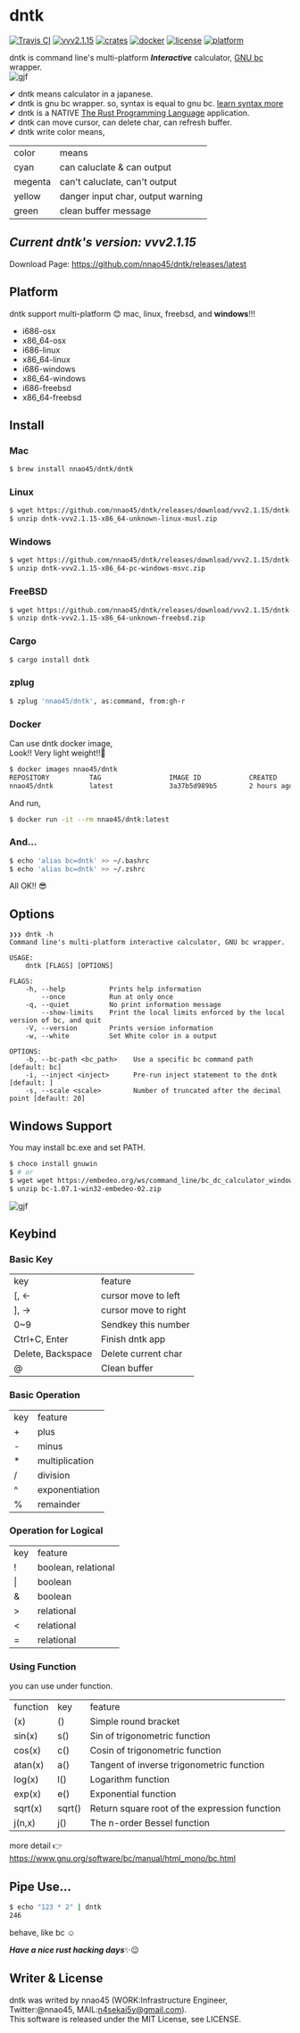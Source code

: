 # dntk
[![Travis CI](https://travis-ci.org/nnao45/dntk.svg?branch=master)](https://travis-ci.org/nnao45/dntk)
[![vvv2.1.15](https://img.shields.io/badge/package-vvv2.1.15-ff69b4.svg)](https://github.com/nnao45/dntk/releases/tag/vvv2.1.15)
[![crates](https://img.shields.io/badge/crates.io-vvv2.1.15-319e8c.svg)](https://crates.io/crates/dntk)
[![docker](https://img.shields.io/badge/docker-vvv2.1.15-blue.svg)](https://hub.docker.com/r/nnao45/dntk/tags)
[![license](http://img.shields.io/badge/license-MIT-red.svg?style=flat)](https://raw.githubusercontent.com/nnao45/dntk/master/LICENSE)
[![platform](https://img.shields.io/badge/platform-%20osx%20|%20linux%20|%20freebsd%20|%20windows-orange.svg)](https://github.com/nnao45/dntk/releases)

dntk is command line's multi-platform ***Interactive*** calculator, [GNU bc](https://www.gnu.org/software/bc/) wrapper.  
![gjf](https://github.com/nnao45/naoGifRepo/blob/master/dntk_demo.gif)
  
✔︎ dntk means calculator in a japanese.  
✔︎ dntk is gnu bc wrapper. so, syntax is equal to gnu bc. [learn syntax more](https://www.gnu.org/software/bc/manual/html_mono/bc.html)  
✔︎ dntk is a NATIVE [The Rust Programming Language](https://rust-lang.org) application.  
✔︎ dntk can move cursor, can delete char, can refresh buffer.  
✔︎ dntk write color means,  
<table>
    <tr>
        <td>color</td>
        <td>means</td>
    </tr>
    <tr>
        <td>cyan</td>
        <td>can caluclate & can output</td>
    </tr>
    <tr>
        <td>megenta</td>
        <td>can't caluclate, can't output</td>
    </tr>
    <tr>
        <td>yellow</td>
        <td>danger input char, output warning</td>
    </tr>
    <tr>
        <td>green</td>
        <td>clean buffer message</td>
    </tr>
</table>

## ***Current dntk's version: vvv2.1.15***
Download Page: https://github.com/nnao45/dntk/releases/latest

## Platform
dntk support multi-platform 😊 mac, linux, freebsd, and **windows**!!!
- i686-osx
- x86_64-osx
- i686-linux
- x86_64-linux
- i686-windows
- x86_64-windows
- i686-freebsd
- x86_64-freebsd
## Install
### Mac
```bash
$ brew install nnao45/dntk/dntk
```

### Linux
```bash
$ wget https://github.com/nnao45/dntk/releases/download/vvv2.1.15/dntk-vvv2.1.15-x86_64-unknown-linux-musl.zip
$ unzip dntk-vvv2.1.15-x86_64-unknown-linux-musl.zip
```

### Windows
```bash
$ wget https://github.com/nnao45/dntk/releases/download/vvv2.1.15/dntk-vvv2.1.15-x86_64-pc-windows-msvc.zip
$ unzip dntk-vvv2.1.15-x86_64-pc-windows-msvc.zip
```

### FreeBSD
```bash
$ wget https://github.com/nnao45/dntk/releases/download/vvv2.1.15/dntk-vvv2.1.15-x86_64-unknown-freebsd.zip
$ unzip dntk-vvv2.1.15-x86_64-unknown-freebsd.zip
```

### Cargo
```bash
$ cargo install dntk
```

### zplug
```bash
$ zplug 'nnao45/dntk', as:command, from:gh-r
```

### Docker
Can use dntk docker image,  
Look!! Very light weight!!🚀

```bash
$ docker images nnao45/dntk
REPOSITORY          TAG                 IMAGE ID            CREATED             SIZE
nnao45/dntk         latest              3a37b5d989b5        2 hours ago         10.5MB
```

And run, 

```bash
$ docker run -it --rm nnao45/dntk:latest
```

### And...
```bash
$ echo 'alias bc=dntk' >> ~/.bashrc
$ echo 'alias bc=dntk' >> ~/.zshrc
```
All OK!! 😎

## Options
```
❯❯❯ dntk -h
Command line's multi-platform interactive calculator, GNU bc wrapper.

USAGE:
    dntk [FLAGS] [OPTIONS]

FLAGS:
    -h, --help           Prints help information
        --once           Run at only once
    -q, --quiet          No print information message
        --show-limits    Print the local limits enforced by the local version of bc, and quit
    -V, --version        Prints version information
    -w, --white          Set White color in a output

OPTIONS:
    -b, --bc-path <bc_path>    Use a specific bc command path [default: bc]
    -i, --inject <inject>      Pre-run inject statement to the dntk [default: ]
    -s, --scale <scale>        Number of truncated after the decimal point [default: 20]
```

## Windows Support
You may install bc.exe and set PATH.
```bash
$ choco install gnuwin
$ # or
$ wget wget https://embedeo.org/ws/command_line/bc_dc_calculator_windows/bc-1.07.1-win32-embedeo-02.zip
$ unzip bc-1.07.1-win32-embedeo-02.zip
```

![gjf](https://github.com/nnao45/naoGifRepo/blob/master/dntk_win_demo.gif)

## Keybind

### Basic Key

<table>
    <tr>
        <td>key</td>
        <td>feature</td>
    </tr>
    <tr>
        <td>[, ←</td>
        <td>cursor move to left</td>
    </tr>
    <tr>
        <td>], →</td>
        <td>cursor move to right</td>
    </tr>
    <tr>
        <td>0~9</td>
        <td>Sendkey this number</td>
    </tr>
    <tr>
        <td>Ctrl+C, Enter</td>
        <td>Finish dntk app</td>
    </tr>
    <tr>
        <td>Delete, Backspace</td>
        <td>Delete current char</td>
    </tr>
    <tr>
        <td>@</td>
        <td>Clean buffer</td>
    </tr>

</table>

### Basic Operation

<table>
    <tr>
        <td>key</td>
        <td>feature</td>
    </tr>
    <tr>
        <td>+</td>
        <td>plus</td>
    </tr>
    <tr>
        <td>-</td>
        <td>minus</td>
    </tr>
    <tr>
        <td>*</td>
        <td>multiplication</td>
    </tr>
    <tr>
        <td>/</td>
        <td>division</td>
    </tr>
    <tr>
        <td>^</td>
        <td>exponentiation</td>
    </tr>
    <tr>
        <td>%</td>
        <td>remainder</td>
    </tr>
</table>

### Operation for Logical

<table>
    <tr>
        <td>key</td>
        <td>feature</td>
    </tr>
    <tr>
        <td>!</td>
        <td>boolean, relational</td>
    </tr>
    <tr>
        <td>|</td>
        <td>boolean</td>
    </tr>
    <tr>
        <td>&</td>
        <td>boolean</td>
    </tr>
    <tr>
        <td>></td>
        <td>relational</td>
    </tr>
    <tr>
        <td><</td>
        <td>relational</td>
    </tr>
    <tr>
        <td>=</td>
        <td>relational</td>
    </tr>
</table>

### Using Function

you can use under function.

<table>
    <tr>
        <td>function</td>
        <td>key</td>
        <td>feature</td>
    </tr>
    <tr>
        <td>(x)</td>
        <td>()</td>
        <td>Simple round bracket</td>
    </tr>
    <tr>
        <td>sin(x)</td>
        <td>s()</td>
        <td>Sin of trigonometric function</td>
    </tr>
    <tr>
        <td>cos(x)</td>
        <td>c()</td>
        <td>Cosin of trigonometric function</td>
    </tr>
    <tr>
        <td>atan(x)</td>
        <td>a()</td>
        <td>Tangent of inverse trigonometric function</td>
    </tr>
    <tr>
        <td>log(x)</td>
        <td>l()</td>
        <td>Logarithm function</td>
    </tr>
    <tr>
        <td>exp(x)</td>
        <td>e()</td>
        <td>Exponential function</td>
    </tr>
    <tr>
        <td>sqrt(x)</td>
        <td>sqrt()</td>
        <td>Return square root of the expression function</td>
    </tr>
    <tr>
        <td>j(n,x)</td>
        <td>j()</td>
        <td>The n-order Bessel function</td>
    </tr>
</table>

more detail 👉 https://www.gnu.org/software/bc/manual/html_mono/bc.html

## Pipe Use...
```bash
$ echo "123 * 2" | dntk
246
```
behave, like bc ☺️

***Have a nice rust hacking days***:sparkles::wink:
## Writer & License
dntk was writed by nnao45 (WORK:Infrastructure Engineer, Twitter:@nnao45, MAIL:n4sekai5y@gmail.com).  
This software is released under the MIT License, see LICENSE.
